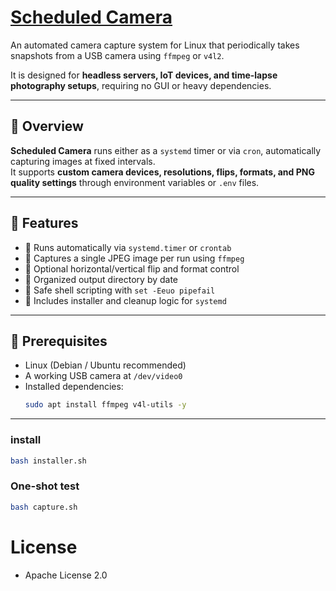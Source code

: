 # [Scheduled Camera](https://github.com/europanite/scheduled_camera "Scheduled Camera")

An automated camera capture system for Linux that periodically takes snapshots from a USB camera using `ffmpeg` or `v4l2`.  

It is designed for **headless servers, IoT devices, and time-lapse photography setups**, requiring no GUI or heavy dependencies.

---

## 📸 Overview

**Scheduled Camera** runs either as a `systemd` timer or via `cron`, automatically capturing images at fixed intervals.  
It supports **custom camera devices, resolutions, flips, formats, and PNG quality settings** through environment variables or `.env` files.

---

## 🧩 Features

- 📅 Runs automatically via `systemd.timer` or `crontab`
- 🎥 Captures a single JPEG image per run using `ffmpeg`
- 🔄 Optional horizontal/vertical flip and format control
- 💾 Organized output directory by date
- 🧠 Safe shell scripting with `set -Eeuo pipefail`
- 🧩 Includes installer and cleanup logic for `systemd`

---

## 🧰 Prerequisites

- Linux (Debian / Ubuntu recommended)
- A working USB camera at `/dev/video0`
- Installed dependencies:
  ```bash
  sudo apt install ffmpeg v4l-utils -y
  
---

### install
```bash
bash installer.sh
```

### One-shot test
```bash
bash capture.sh
```

# License
- Apache License 2.0